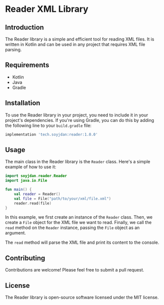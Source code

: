 # Reader XML Library

## Introduction

The Reader library is a simple and efficient tool for reading XML files. It is written in Kotlin and can be used in any project that requires XML file parsing.

## Requirements

- Kotlin
- Java
- Gradle

## Installation

To use the Reader library in your project, you need to include it in your project's dependencies. If you're using Gradle, you can do this by adding the following line to your `build.gradle` file:

```groovy
implementation 'tech.soyjdan:reader:1.0.0'
```

## Usage

The main class in the Reader library is the `Reader` class. Here's a simple example of how to use it:

```kotlin
import soyjdan.reader.Reader
import java.io.File

fun main() {
    val reader = Reader()
    val file = File("path/to/your/xml/file.xml")
    reader.read(file)
}
```

In this example, we first create an instance of the `Reader` class. Then, we create a `File` object for the XML file we want to read. Finally, we call the `read` method on the `Reader` instance, passing the `File` object as an argument.

The `read` method will parse the XML file and print its content to the console.

## Contributing

Contributions are welcome! Please feel free to submit a pull request.

## License

The Reader library is open-source software licensed under the MIT license.
